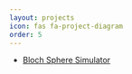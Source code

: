 ```yaml
---
layout: projects
icon: fas fa-project-diagram
order: 5
---
```


- [Bloch Sphere Simulator](https://mertcincinoglu.github.io)
